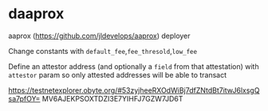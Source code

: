 # daaprox
aaprox (https://github.com/jldevelops/aaprox) deployer

Change constants with `default_fee`,`fee_thresold`,`low_fee`

Define an attestor address (and optionally a `field` from that attestation) with `attestor` param so only attested addresses will be able to transact

https://testnetexplorer.obyte.org/#53zyjheeRXOdWiBj7dfZNtdBt7itwJ6lxsgQsa7pfOY=
MV6AJEKPSOXTDZI3E7YIHFJ7GZW7JD6T
